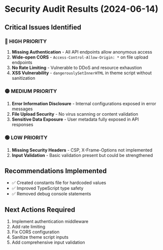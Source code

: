 # Security Audit Results (2024-06-14)

## Critical Issues Identified

### 🔴 HIGH PRIORITY
1. **Missing Authentication** - All API endpoints allow anonymous access
2. **Wide-open CORS** - `Access-Control-Allow-Origin: *` on file upload endpoints
3. **No Rate Limiting** - Vulnerable to DDoS and resource exhaustion
4. **XSS Vulnerability** - `dangerouslySetInnerHTML` in theme script without sanitization

### 🟡 MEDIUM PRIORITY
1. **Error Information Disclosure** - Internal configurations exposed in error messages
2. **File Upload Security** - No virus scanning or content validation
3. **Sensitive Data Exposure** - User metadata fully exposed in API responses

### 🟢 LOW PRIORITY
1. **Missing Security Headers** - CSP, X-Frame-Options not implemented
2. **Input Validation** - Basic validation present but could be strengthened

## Recommendations Implemented
- ✅ Created constants file for hardcoded values
- ✅ Improved TypeScript type safety
- ✅ Removed debug console statements

## Next Actions Required
1. Implement authentication middleware
2. Add rate limiting
3. Fix CORS configuration
4. Sanitize theme script inputs
5. Add comprehensive input validation
